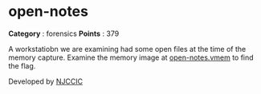 # open-notes

**Category** : forensics
**Points** : 379

A workstatiobn we are examining had some open files at the time of the memory capture. Examine the memory image at [open-notes.vmem](https://njit-jerseyctf.s3.amazonaws.com/opennotes/open-notes.vmem?X-Amz-Algorithm=AWS4-HMAC-SHA256&X-Amz-Credential=AKIAUOXRGBUXGO462C4J%2F20240324%2Fus-east-1%2Fs3%2Faws4_request&X-Amz-Date=20240324T021105Z&X-Amz-Expires=86400&X-Amz-SignedHeaders=host&X-Amz-Signature=b80b6134b35c447bde66f5e772edc3924c37eff3e65658fbe02300f43d7658b8) to find the flag.

Developed by [NJCCIC](https://www.cyber.nj.gov)



